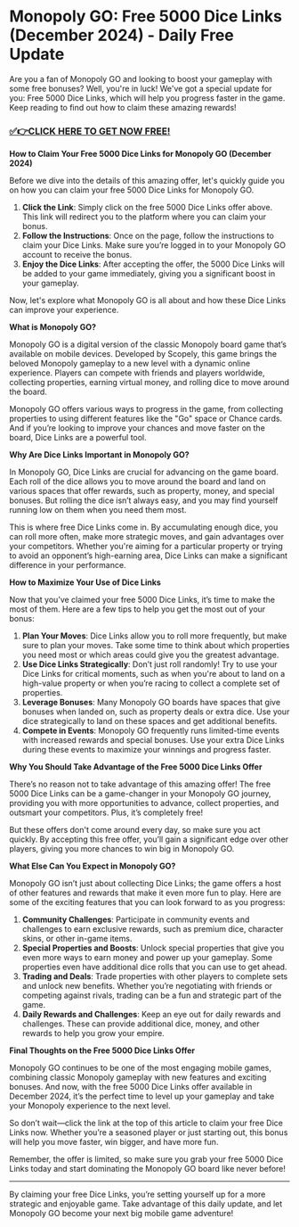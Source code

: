 # Monopoly GO: Free 5000 Dice Links (December 2024) - Daily Free Update

Are you a fan of Monopoly GO and looking to boost your gameplay with some free bonuses? Well, you're in luck! We've got a special update for you: Free 5000 Dice Links, which will help you progress faster in the game. Keep reading to find out how to claim these amazing rewards!

### [✅👉CLICK HERE TO GET NOW FREE!](https://freeforyou.xyz/monopoly/go/)

**How to Claim Your Free 5000 Dice Links for Monopoly GO (December 2024)**

Before we dive into the details of this amazing offer, let's quickly guide you on how you can claim your free 5000 Dice Links for Monopoly GO. 

1. **Click the Link**: Simply click on the free 5000 Dice Links offer above. This link will redirect you to the platform where you can claim your bonus.
2. **Follow the Instructions**: Once on the page, follow the instructions to claim your Dice Links. Make sure you’re logged in to your Monopoly GO account to receive the bonus.
3. **Enjoy the Dice Links**: After accepting the offer, the 5000 Dice Links will be added to your game immediately, giving you a significant boost in your gameplay.

Now, let's explore what Monopoly GO is all about and how these Dice Links can improve your experience.

**What is Monopoly GO?**

Monopoly GO is a digital version of the classic Monopoly board game that’s available on mobile devices. Developed by Scopely, this game brings the beloved Monopoly gameplay to a new level with a dynamic online experience. Players can compete with friends and players worldwide, collecting properties, earning virtual money, and rolling dice to move around the board.

Monopoly GO offers various ways to progress in the game, from collecting properties to using different features like the "Go" space or Chance cards. And if you’re looking to improve your chances and move faster on the board, Dice Links are a powerful tool.

**Why Are Dice Links Important in Monopoly GO?**

In Monopoly GO, Dice Links are crucial for advancing on the game board. Each roll of the dice allows you to move around the board and land on various spaces that offer rewards, such as property, money, and special bonuses. But rolling the dice isn’t always easy, and you may find yourself running low on them when you need them most.

This is where free Dice Links come in. By accumulating enough dice, you can roll more often, make more strategic moves, and gain advantages over your competitors. Whether you're aiming for a particular property or trying to avoid an opponent’s high-earning area, Dice Links can make a significant difference in your performance.

**How to Maximize Your Use of Dice Links**

Now that you’ve claimed your free 5000 Dice Links, it’s time to make the most of them. Here are a few tips to help you get the most out of your bonus:

1. **Plan Your Moves**: Dice Links allow you to roll more frequently, but make sure to plan your moves. Take some time to think about which properties you need most or which areas could give you the greatest advantage.
2. **Use Dice Links Strategically**: Don’t just roll randomly! Try to use your Dice Links for critical moments, such as when you're about to land on a high-value property or when you’re racing to collect a complete set of properties.
3. **Leverage Bonuses**: Many Monopoly GO boards have spaces that give bonuses when landed on, such as property deals or extra dice. Use your dice strategically to land on these spaces and get additional benefits.
4. **Compete in Events**: Monopoly GO frequently runs limited-time events with increased rewards and special bonuses. Use your extra Dice Links during these events to maximize your winnings and progress faster.

**Why You Should Take Advantage of the Free 5000 Dice Links Offer**

There’s no reason not to take advantage of this amazing offer! The free 5000 Dice Links can be a game-changer in your Monopoly GO journey, providing you with more opportunities to advance, collect properties, and outsmart your competitors. Plus, it’s completely free!

But these offers don't come around every day, so make sure you act quickly. By accepting this free offer, you’ll gain a significant edge over other players, giving you more chances to win big in Monopoly GO.

**What Else Can You Expect in Monopoly GO?**

Monopoly GO isn’t just about collecting Dice Links; the game offers a host of other features and rewards that make it even more fun to play. Here are some of the exciting features that you can look forward to as you progress:

1. **Community Challenges**: Participate in community events and challenges to earn exclusive rewards, such as premium dice, character skins, or other in-game items.
2. **Special Properties and Boosts**: Unlock special properties that give you even more ways to earn money and power up your gameplay. Some properties even have additional dice rolls that you can use to get ahead.
3. **Trading and Deals**: Trade properties with other players to complete sets and unlock new benefits. Whether you’re negotiating with friends or competing against rivals, trading can be a fun and strategic part of the game.
4. **Daily Rewards and Challenges**: Keep an eye out for daily rewards and challenges. These can provide additional dice, money, and other rewards to help you grow your empire.

**Final Thoughts on the Free 5000 Dice Links Offer**

Monopoly GO continues to be one of the most engaging mobile games, combining classic Monopoly gameplay with new features and exciting bonuses. And now, with the free 5000 Dice Links offer available in December 2024, it’s the perfect time to level up your gameplay and take your Monopoly experience to the next level.

So don’t wait—click the link at the top of this article to claim your free Dice Links now. Whether you’re a seasoned player or just starting out, this bonus will help you move faster, win bigger, and have more fun. 

Remember, the offer is limited, so make sure you grab your free 5000 Dice Links today and start dominating the Monopoly GO board like never before!

---

By claiming your free Dice Links, you’re setting yourself up for a more strategic and enjoyable game. Take advantage of this daily update, and let Monopoly GO become your next big mobile game adventure!
